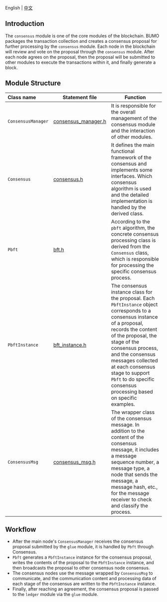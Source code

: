 English | [中文](README_CN.md)

## Introduction
The `consensus` module is one of the core modules of the blockchain. BUMO packages the transaction collection and creates a consensus proposal for further processing by the `consensus` module. Each node in the blockchain will review and vote on the proposal through the `consensus` module. After each node agrees on the proposal, then the proposal will be submitted to other modules to execute the transactions within it, and finally generate a block.

## Module Structure
Class name | Statement file | Function
|:--- | --- | ---
|`ConsensusManager` | [consensus_manager.h](./consensus_manager.h) | It is responsible for the overall management of the consensus module and the interaction of other modules.
|`Consensus`        | [consensus.h](./consensus.h)                 | It defines the main functional framework of the consensus and implements some interfaces. Which consensus algorithm is used and the detailed implementation is handled by the derived class.
|`Pbft`             | [bft.h](./bft.h)                             | According to the `pbft` algorithm, the concrete consensus processing class is derived from the `Consensus` class, which is responsible for processing the specific consensus process.
|`PbftInstance`     | [bft_instance.h](./bft_instance.h)           | The consensus instance class for the proposal. Each `PbftInstance` object corresponds to a consensus instance of a proposal, records the content of the proposal, the stage of the consensus process, and the consensus messages collected at each consensus stage to support `Pbft` to do specific consensus processing based on specific examples.
|`ConsensusMsg`     | [consensus_msg.h](./consensus_msg.h)         | The wrapper class of the consensus message. In addition to the content of the consensus message, it includes a message sequence number, a message type, a node that sends the message, a message hash, etc., for the message receiver to check and classify the process.

## Workflow
- After the main node's `ConsensusManager` receives the consensus proposal submitted by the `glue` module, it is handled by `Pbft` through Consensus.
- `Pbft` generates a `PbftInstance` instance for the consensus proposal, writes the contents of the proposal to the `PbftInstance` instance, and then broadcasts the proposal to other consensus node consensus.
- The consensus nodes use the message wrapped by `ConsensusMsg` to communicate, and the communication content and processing data of each stage of the consensus are written to the `PbftInstance` instance.
- Finally, after reaching an agreement, the consensus proposal is passed to the `ledger` module via the `glue` module.

